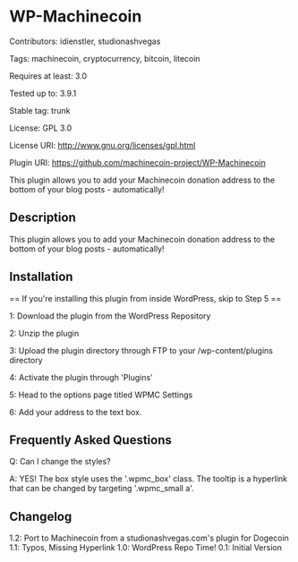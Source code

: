 # WP-Machinecoin

Contributors: idienstler, studionashvegas

Tags: machinecoin, cryptocurrency, bitcoin, litecoin

Requires at least: 3.0

Tested up to: 3.9.1

Stable tag: trunk

License: GPL 3.0

License URI: http://www.gnu.org/licenses/gpl.html

Plugin URI: https://github.com/machinecoin-project/WP-Machinecoin

This plugin allows you to add your Machinecoin donation address to the bottom of your blog posts - automatically!

## Description
This plugin allows you to add your Machinecoin donation address to the bottom of your blog posts - automatically!

## Installation
== If you\'re installing this plugin from inside WordPress, skip to Step 5 ==

1: Download the plugin from the WordPress Repository

2: Unzip the plugin

3: Upload the plugin directory through FTP to your /wp-content/plugins directory

4: Activate the plugin through \'Plugins\'

5: Head to the options page titled WPMC Settings

6: Add your address to the text box.

## Frequently Asked Questions
Q: Can I change the styles?

A: YES!  The box style uses the \'.wpmc_box\' class.  The tooltip is a hyperlink that can be changed by targeting \'.wpmc_small a\'.

## Changelog
1.2: Port to Machinecoin from a studionashvegas.com's plugin for Dogecoin
1.1: Typos, Missing Hyperlink
1.0: WordPress Repo Time!
0.1: Initial Version
